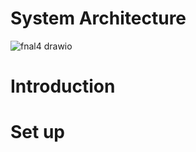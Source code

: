 # System Architecture
![fnal4 drawio](https://github.com/user-attachments/assets/be49771a-d3b8-41b4-b2ff-dbcb79f210bb)
# Introduction

# Set up 
